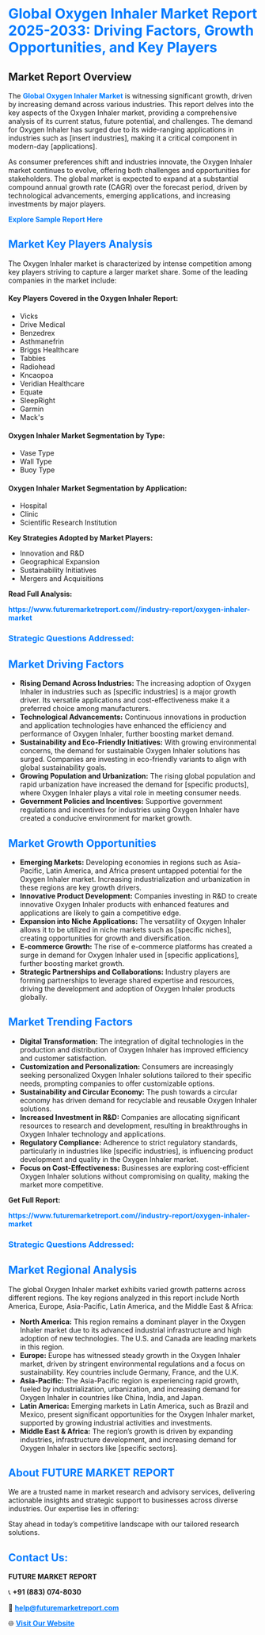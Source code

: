 <h1 style="color: #007BFF;">Global Oxygen Inhaler Market Report 2025-2033: Driving Factors, Growth Opportunities, and Key Players</h1>

<section id="overview">
<h2>Market Report Overview</h2>
<p>The <a href="https://www.futuremarketreport.com//industry-report/oxygen-inhaler-market" style="color: #007BFF; text-decoration: none;"><strong>Global Oxygen Inhaler Market</strong></a> is witnessing significant growth, driven by increasing demand across various industries. This report delves into the key aspects of the Oxygen Inhaler market, providing a comprehensive analysis of its current status, future potential, and challenges. The demand for Oxygen Inhaler has surged due to its wide-ranging applications in industries such as [insert industries], making it a critical component in modern-day [applications].</p>
<p>As consumer preferences shift and industries innovate, the Oxygen Inhaler market continues to evolve, offering both challenges and opportunities for stakeholders. The global market is expected to expand at a substantial compound annual growth rate (CAGR) over the forecast period, driven by technological advancements, emerging applications, and increasing investments by major players.</p>
</section>

<section id="overview">
<p><a href="https://www.futuremarketreport.com//request-sample/reportId=90359" style="color: #007BFF; text-decoration: none;"><strong>Explore Sample Report Here</strong></a></p>
</section>

<section id="key-players">
<h2 style="color: #007BFF;">Market Key Players Analysis</h2>
<p>The Oxygen Inhaler market is characterized by intense competition among key players striving to capture a larger market share. Some of the leading companies in the market include:</p>
<h4>Key Players Covered in the Oxygen Inhaler Report:</h4>
<ul><li>Vicks</li><li>Drive Medical</li><li>Benzedrex</li><li>Asthmanefrin</li><li>Briggs Healthcare</li><li>Tabbies</li><li>Radiohead</li><li>Kncaopoa</li><li>Veridian Healthcare</li><li>Equate</li><li>SleepRight</li><li>Garmin</li><li>Mack&#039;s</li></ul>
<h4>Oxygen Inhaler Market Segmentation by Type:</h4>
<ul><li>Vase Type</li><li>Wall Type</li><li>Buoy Type</li></ul>

<h4>Oxygen Inhaler Market Segmentation by Application:</h4>
<ul><li>Hospital</li><li>Clinic</li><li>Scientific Research Institution</li></ul>
<p><strong>Key Strategies Adopted by Market Players:</strong></p>
<ul>
<li>Innovation and R&D</li>
<li>Geographical Expansion</li>
<li>Sustainability Initiatives</li>
<li>Mergers and Acquisitions</li>
</ul>
</section>

<section>
<p><strong>Read Full Analysis: </strong></p><a href="https://www.futuremarketreport.com//industry-report/oxygen-inhaler-market" style="color: #007BFF; text-decoration: none;"><strong>https://www.futuremarketreport.com//industry-report/oxygen-inhaler-market</strong></a>
<h3 style="color: #007BFF;">Strategic Questions Addressed:</h3>
</section>

<section id="driving-factors">
<h2 style="color: #007BFF;">Market Driving Factors</h2>
<ul>
<li><strong>Rising Demand Across Industries:</strong> The increasing adoption of Oxygen Inhaler in industries such as [specific industries] is a major growth driver. Its versatile applications and cost-effectiveness make it a preferred choice among manufacturers.</li>
<li><strong>Technological Advancements:</strong> Continuous innovations in production and application technologies have enhanced the efficiency and performance of Oxygen Inhaler, further boosting market demand.</li>
<li><strong>Sustainability and Eco-Friendly Initiatives:</strong> With growing environmental concerns, the demand for sustainable Oxygen Inhaler solutions has surged. Companies are investing in eco-friendly variants to align with global sustainability goals.</li>
<li><strong>Growing Population and Urbanization:</strong> The rising global population and rapid urbanization have increased the demand for [specific products], where Oxygen Inhaler plays a vital role in meeting consumer needs.</li>
<li><strong>Government Policies and Incentives:</strong> Supportive government regulations and incentives for industries using Oxygen Inhaler have created a conducive environment for market growth.</li>
</ul>
</section>

<section id="growth-opportunities">
<h2 style="color: #007BFF;">Market Growth Opportunities</h2>
<ul>
<li><strong>Emerging Markets:</strong> Developing economies in regions such as Asia-Pacific, Latin America, and Africa present untapped potential for the Oxygen Inhaler market. Increasing industrialization and urbanization in these regions are key growth drivers.</li>
<li><strong>Innovative Product Development:</strong> Companies investing in R&D to create innovative Oxygen Inhaler products with enhanced features and applications are likely to gain a competitive edge.</li>
<li><strong>Expansion into Niche Applications:</strong> The versatility of Oxygen Inhaler allows it to be utilized in niche markets such as [specific niches], creating opportunities for growth and diversification.</li>
<li><strong>E-commerce Growth:</strong> The rise of e-commerce platforms has created a surge in demand for Oxygen Inhaler used in [specific applications], further boosting market growth.</li>
<li><strong>Strategic Partnerships and Collaborations:</strong> Industry players are forming partnerships to leverage shared expertise and resources, driving the development and adoption of Oxygen Inhaler products globally.</li>
</ul>
</section>

<section id="trending-factors">
<h2 style="color: #007BFF;">Market Trending Factors</h2>
<ul>
<li><strong>Digital Transformation:</strong> The integration of digital technologies in the production and distribution of Oxygen Inhaler has improved efficiency and customer satisfaction.</li>
<li><strong>Customization and Personalization:</strong> Consumers are increasingly seeking personalized Oxygen Inhaler solutions tailored to their specific needs, prompting companies to offer customizable options.</li>
<li><strong>Sustainability and Circular Economy:</strong> The push towards a circular economy has driven demand for recyclable and reusable Oxygen Inhaler solutions.</li>
<li><strong>Increased Investment in R&D:</strong> Companies are allocating significant resources to research and development, resulting in breakthroughs in Oxygen Inhaler technology and applications.</li>
<li><strong>Regulatory Compliance:</strong> Adherence to strict regulatory standards, particularly in industries like [specific industries], is influencing product development and quality in the Oxygen Inhaler market.</li>
<li><strong>Focus on Cost-Effectiveness:</strong> Businesses are exploring cost-efficient Oxygen Inhaler solutions without compromising on quality, making the market more competitive.</li>
</ul>
</section>

<section>
<p><strong>Get Full Report: </strong></p><a href="https://www.futuremarketreport.com//industry-report/oxygen-inhaler-market" style="color: #007BFF; text-decoration: none;"><strong>https://www.futuremarketreport.com//industry-report/oxygen-inhaler-market</strong></a>
<h3 style="color: #007BFF;">Strategic Questions Addressed:</h3>
</section>


<section id="regional-analysis">
<h2 style="color: #007BFF;">Market Regional Analysis</h2>
<p>The global Oxygen Inhaler market exhibits varied growth patterns across different regions. The key regions analyzed in this report include North America, Europe, Asia-Pacific, Latin America, and the Middle East & Africa:</p>
<ul>
<li><strong>North America:</strong> This region remains a dominant player in the Oxygen Inhaler market due to its advanced industrial infrastructure and high adoption of new technologies. The U.S. and Canada are leading markets in this region.</li>
<li><strong>Europe:</strong> Europe has witnessed steady growth in the Oxygen Inhaler market, driven by stringent environmental regulations and a focus on sustainability. Key countries include Germany, France, and the U.K.</li>
<li><strong>Asia-Pacific:</strong> The Asia-Pacific region is experiencing rapid growth, fueled by industrialization, urbanization, and increasing demand for Oxygen Inhaler in countries like China, India, and Japan.</li>
<li><strong>Latin America:</strong> Emerging markets in Latin America, such as Brazil and Mexico, present significant opportunities for the Oxygen Inhaler market, supported by growing industrial activities and investments.</li>
<li><strong>Middle East & Africa:</strong> The region’s growth is driven by expanding industries, infrastructure development, and increasing demand for Oxygen Inhaler in sectors like [specific sectors].</li>
</ul>
</section>

<footer>
<h2 style="color: #007BFF;">About FUTURE MARKET REPORT</h2>
<p>We are a trusted name in market research and advisory services, delivering actionable insights and strategic support to businesses across diverse industries. Our expertise lies in offering:</p>

<p>Stay ahead in today’s competitive landscape with our tailored research solutions.</p>

<h2 style="color: #007BFF;">Contact Us:</h2>
<p><strong>FUTURE MARKET REPORT</strong></p>
<p>📞 <strong>+91 (883) 074-8030</strong></p>
<p>📧 <strong><a href="mailto:help@futuremarketreport.com" style="color: #007BFF;">help@futuremarketreport.com</a></strong></p>
<p>🌐 <strong><a href="https://www.futuremarketreport.com/" style="color: #007BFF;">Visit Our Website</a></strong></p>
</footer>